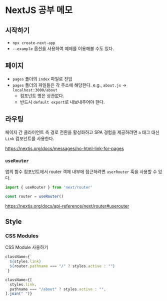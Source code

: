 # NextJS 공부 메모

## 시작하기

- `npx create-next-app`
- `--example` 옵션을 사용하여 예제를 이용해볼 수도 있다.

## 페이지

- `pages` 폴더의 `index` 파일로 진입
- `pages` 폴더의 파일들은 각 주소에 해당한다. e.g., `about.js` -> `localhost:3000/about`
  - 컴포넌트 명은 상관없다.
  - 반드시 `default export`로 내보내주어야 한다.

## 라우팅

페이지 간 클라이언트 측 경로 전환을 활성화하고 SPA 경험을 제공하려면 `a` 태그 대신 `Link` 컴포넌트를 사용한다.

https://nextjs.org/docs/messages/no-html-link-for-pages

### `useRouter`

앱의 함수 컴포넌트에서 router 객체 내부에 접근하려면 `userRouter` 훅을 사용할 수 있다.

```js
import { useRouter } from 'next/router'

const router = useRouter()
```

https://nextjs.org/docs/api-reference/next/router#userouter

## Style

### CSS Modules

CSS Module 사용하기

```js
className={`
  ${styles.link} 
  ${router.pathname === "/" ? styles.active : ""}
`}

className={[
  styles.link,
  pathname === "/about" ? styles.active : "",
].join(" ")}
```
